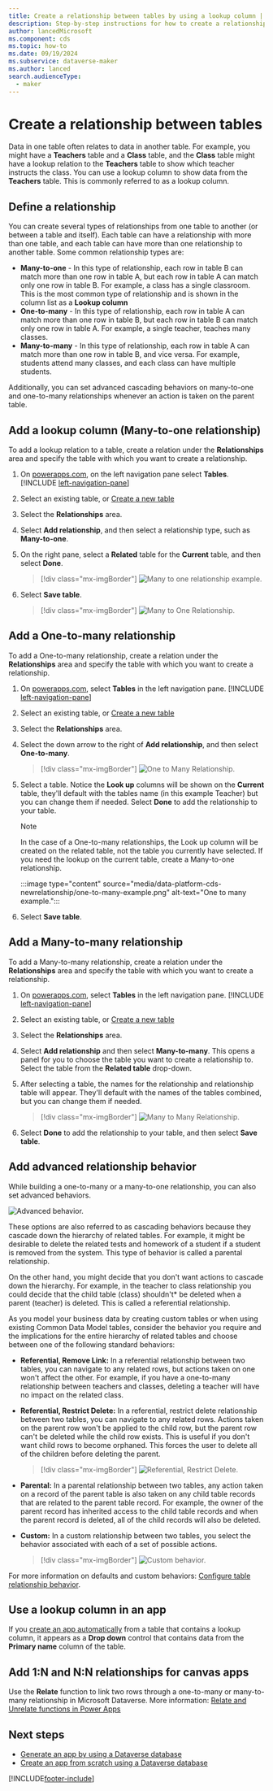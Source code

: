 ```yaml
---
title: Create a relationship between tables by using a lookup column | Microsoft Docs
description: Step-by-step instructions for how to create a relationship between tables in Power Apps by using a lookup column.
author: lancedMicrosoft
ms.component: cds
ms.topic: how-to
ms.date: 09/19/2024
ms.subservice: dataverse-maker
ms.author: lanced
search.audienceType: 
  - maker
---
```

# Create a relationship between tables

Data in one table often relates to data in another table. For example, you might have a **Teachers** table and a **Class** table, and the **Class** table might have a lookup relation to the **Teachers** table to show which teacher instructs the class. You can use a lookup column to show data from the **Teachers** table. This is commonly referred to as a lookup column.

## Define a relationship

You can create several types of relationships from one table to another (or between a table and itself). Each table can have a relationship with more than one table, and each table can have more than one relationship to another table. Some common relationship types are:

* **Many-to-one** - In this type of relationship, each row in table B can match more than one row in table A, but each row in table A can match only one row in table B. For example, a class has a single classroom. This is the most common type of relationship and is shown in the column list as a **Lookup column**
* **One-to-many** - In this type of relationship, each row in table A can match more than one row in table B, but each row in table B can match only one row in table A. For example, a single teacher, teaches many classes.
* **Many-to-many** - In this type of relationship, each row in table A can match more than one row in table B, and vice versa. For example, students attend many classes, and each class can have multiple students.

Additionally, you can set advanced cascading behaviors on many-to-one and one-to-many relationships whenever an action is taken on the parent table.

## Add a lookup column (Many-to-one relationship)

To add a lookup relation to a table, create a relation under the **Relationships** area and specify the table with which you want to create a relationship.

1. On [powerapps.com](https://make.powerapps.com/?utm_source=padocs&utm_medium=linkinadoc&utm_campaign=referralsfromdoc), on the left navigation pane select **Tables**. [!INCLUDE [left-navigation-pane](../../includes/left-navigation-pane.md)]

1. Select an existing table, or [Create a new table](data-platform-create-entity.md)

1. Select the **Relationships** area.

1. Select **Add relationship**, and then select a relationship type, such as **Many-to-one**.

1. On the right pane, select a **Related** table for the **Current** table, and then select **Done**.

    > [!div class="mx-imgBorder"] 
    > ![Many to one relationship example.](./media/data-platform-cds-newrelationship/manytoone-2.png "Many to one relationship example")

1. Select **Save table**.

    > [!div class="mx-imgBorder"] 
    > ![Many to One Relationship.](./media/data-platform-cds-newrelationship/manytoone-3.png "Many to One Relationship") 

## Add a One-to-many relationship

To add a One-to-many relationship, create a relation under the **Relationships** area and specify the table with which you want to create a relationship.

1. On [powerapps.com](https://make.powerapps.com/?utm_source=padocs&utm_medium=linkinadoc&utm_campaign=referralsfromdoc), select **Tables** in the left navigation pane. [!INCLUDE [left-navigation-pane](../../includes/left-navigation-pane.md)]

2. Select an existing table, or [Create a new table](data-platform-create-entity.md)

3. Select the **Relationships** area.

4. Select the down arrow to the right of **Add relationship**, and then select **One-to-many**.
    > [!div class="mx-imgBorder"] 
    > ![One to Many Relationship.](./media/data-platform-cds-newrelationship/onetomany-1.png "One to Many Relationship")

5. Select a table. Notice the **Look up** columns will be shown on the **Current** table, they'll default with the tables name (in this example Teacher) but you can change them if needed. Select **Done** to add the relationship to your table.

    > [!NOTE]
    > In the case of a One-to-many relationships, the Look up column will be created on the related table, not the table you currently have selected. If you need the lookup on the current table, create a Many-to-one relationship.

    :::image type="content" source="media/data-platform-cds-newrelationship/one-to-many-example.png" alt-text="One to many example.":::
6. Select **Save table**.

## Add a Many-to-many relationship

To add a Many-to-many relationship, create a relation under the **Relationships** area and specify the table with which you want to create a relationship.

1. On [powerapps.com](https://make.powerapps.com/?utm_source=padocs&utm_medium=linkinadoc&utm_campaign=referralsfromdoc), select **Tables** in the left navigation pane. [!INCLUDE [left-navigation-pane](../../includes/left-navigation-pane.md)]

2. Select an existing table, or [Create a new table](data-platform-create-entity.md)

3. Select the **Relationships** area.

4. Select  **Add relationship** and then select **Many-to-many**. This opens a panel for you to choose the table you want to create a relationship to. Select the table from the **Related table** drop-down.

5. After selecting a table, the names for the relationship and relationship table will appear. They'll default with the names of the tables combined, but you can change them if needed.

    > [!div class="mx-imgBorder"] 
    > ![Many to Many Relationship.](./media/data-platform-cds-newrelationship/manytomany-1.png "Many to Many Relationship")

6. Select **Done** to add the relationship to your table, and then select **Save table**.

## Add advanced relationship behavior

While building a one-to-many or a many-to-one relationship, you can also set advanced behaviors.

![Advanced behavior.](./media/data-platform-cds-newrelationship/advanced-1.png "Advanced behavior")

These options are also referred to as cascading behaviors because they cascade down the hierarchy of related tables. For example, it might be desirable to delete the related tests and homework of a student if a student is removed from the system. This type of behavior is called a parental relationship.

On the other hand, you might decide that you don't want  actions to cascade down the hierarchy. For example, in the teacher to class relationship you could decide that the child table (class) shouldn't* be deleted when a parent (teacher) is deleted. This is called a referential relationship.

As you model your business data by creating custom tables or when using existing Common Data Model tables, consider the behavior you require and the implications for the entire hierarchy of related tables and choose between one of the following standard behaviors:

* **Referential, Remove Link:** In a referential relationship between two tables, you can navigate to any related rows, but actions taken on one won't affect the other. For example, if you have a one-to-many relationship between teachers and classes, deleting a teacher will have no impact on the related class.

* **Referential, Restrict Delete:** In a referential, restrict delete relationship between two tables, you can navigate to any related rows. Actions taken on the parent row won't be applied to the child row, but the parent row can't be deleted while the child row exists. This is useful if you don't want child rows to become orphaned. This forces the user to delete all of the children before deleting the parent.

    > [!div class="mx-imgBorder"] 
    > ![Referential, Restrict Delete.](./media/data-platform-cds-newrelationship/advanced-3.png "Referential, Restrict Delete")

* **Parental:** In a parental relationship between two tables, any action taken on a record of the parent table is also taken on any child table records that are related to the parent table record. For example, the owner of the parent record has inherited access to the child table records and when the parent record is deleted, all of the child records will also be deleted.

* **Custom:** In a custom relationship between two tables, you select the behavior associated with each of a set of possible actions. 

    > [!div class="mx-imgBorder"] 
    > ![Custom behavior.](./media/data-platform-cds-newrelationship/advanced-2.png "Custom behavior")

For more information on defaults and custom behaviors: [Configure table relationship behavior](./create-edit-entity-relationships.md#table-relationship-behavior).


## Use a lookup column in an app

If you [create an app automatically](../canvas-apps/data-platform-create-app.md) from a table that contains a lookup column, it appears as a **Drop down** control that contains data from the **Primary name** column of the table.

## Add 1:N and N:N relationships for canvas apps

Use the **Relate** function to link two rows through a one-to-many or many-to-many relationship in Microsoft Dataverse. More information: [Relate and Unrelate functions in Power Apps](../canvas-apps/functions/function-relate-unrelate.md)

## Next steps

* [Generate an app by using a Dataverse database](../canvas-apps/data-platform-create-app.md)
* [Create an app from scratch using a Dataverse database](../canvas-apps/data-platform-create-app-scratch.md)

[!INCLUDE[footer-include](../../includes/footer-banner.md)]
